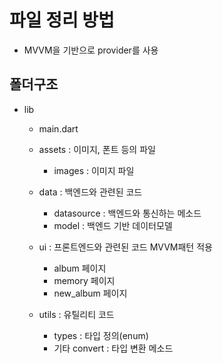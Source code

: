 # 파일 정리 방법
- MVVM을 기반으로 provider를 사용

## 폴더구조
- lib
  - main.dart

  - assets : 이미지, 폰트 등의 파일
    - images : 이미지 파일

  - data : 백엔드와 관련된 코드
    - datasource : 백엔드와 통신하는 메소드
    - model : 백엔드 기반 데이터모델

  - ui : 프론트엔드와 관련된 코드 MVVM패턴 적용
    - album 페이지
    - memory 페이지
    - new_album 페이지

  - utils : 유틸리티 코드
    - types : 타입 정의(enum)
    - 기타 convert : 타입 변환 메소드